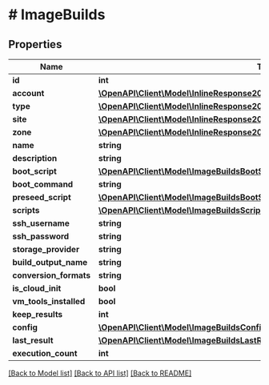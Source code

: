 # # ImageBuilds

## Properties

Name | Type | Description | Notes
------------ | ------------- | ------------- | -------------
**id** | **int** |  | [optional]
**account** | [**\OpenAPI\Client\Model\InlineResponse20040AppDeployInstance**](InlineResponse20040AppDeployInstance.md) |  | [optional]
**type** | [**\OpenAPI\Client\Model\InlineResponse20079LoadBalancerMonitorLoadBalancerType**](InlineResponse20079LoadBalancerMonitorLoadBalancerType.md) |  | [optional]
**site** | [**\OpenAPI\Client\Model\InlineResponse20040AppDeployInstance**](InlineResponse20040AppDeployInstance.md) |  | [optional]
**zone** | [**\OpenAPI\Client\Model\InlineResponse20040AppDeployInstance**](InlineResponse20040AppDeployInstance.md) |  | [optional]
**name** | **string** |  | [optional]
**description** | **string** |  | [optional]
**boot_script** | [**\OpenAPI\Client\Model\ImageBuildsBootScript**](ImageBuildsBootScript.md) |  | [optional]
**boot_command** | **string** |  | [optional]
**preseed_script** | [**\OpenAPI\Client\Model\ImageBuildsBootScript**](ImageBuildsBootScript.md) |  | [optional]
**scripts** | [**\OpenAPI\Client\Model\ImageBuildsScripts[]**](ImageBuildsScripts.md) |  | [optional]
**ssh_username** | **string** |  | [optional]
**ssh_password** | **string** |  | [optional]
**storage_provider** | **string** |  | [optional]
**build_output_name** | **string** |  | [optional]
**conversion_formats** | **string** |  | [optional]
**is_cloud_init** | **bool** |  | [optional]
**vm_tools_installed** | **bool** |  | [optional]
**keep_results** | **int** |  | [optional]
**config** | [**\OpenAPI\Client\Model\ImageBuildsConfig**](ImageBuildsConfig.md) |  | [optional]
**last_result** | [**\OpenAPI\Client\Model\ImageBuildsLastResult**](ImageBuildsLastResult.md) |  | [optional]
**execution_count** | **int** |  | [optional]

[[Back to Model list]](../../README.md#models) [[Back to API list]](../../README.md#endpoints) [[Back to README]](../../README.md)
